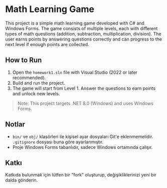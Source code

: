 # Math Learning Game

This project is a simple math learning game developed with C# and Windows Forms. The game consists of multiple levels, each with different types of math questions (addition, subtraction, multiplication, division). The user earns points by answering questions correctly and can progress to the next level if enough points are collected.

## How to Run

1. Open the `homework1.sln` file with Visual Studio (2022 or later recommended).
2. Build and run the project.
3. The game will start from Level 1. Answer the questions to earn points and unlock new levels.

> Note: This project targets .NET 8.0 (Windows) and uses Windows Forms.

## Notlar
- `bin/` ve `obj/` klasörleri ile kişisel ayar dosyaları Git'e eklenmemelidir. `.gitignore` dosyası buna göre ayarlanmıştır.
- Proje Windows Forms tabanlıdır, sadece Windows ortamında çalışır.

## Katkı
Katkıda bulunmak için lütfen bir "fork" oluşturup, değişikliklerinizi yeni bir dalda gönderin. 